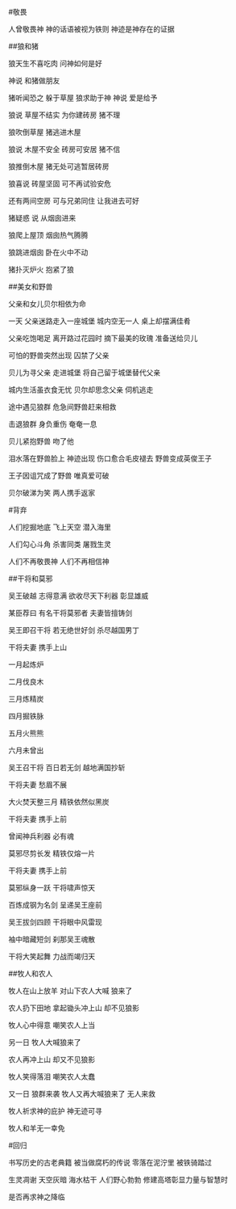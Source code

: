 #敬畏

人曾敬畏神 神的话语被视为铁则 神迹是神存在的证据

##狼和猪

狼天生不喜吃肉 问神如何是好

神说 和猪做朋友

猪听闻恐之 躲于草屋 狼求助于神 神说 爱是给予

狼说 草屋不结实 为你建砖房 猪不理

狼吹倒草屋 猪逃进木屋

狼说 木屋不安全 砖房可安居 猪不信

狼推倒木屋 猪无处可逃暂居砖房

狼喜说 砖屋坚固 可不再试验安危

还有两间空房 可与兄弟同住 让我进去可好

猪疑惑 说 从烟囱进来

狼爬上屋顶 烟囱热气腾腾

狼跳进烟囱 卧在火中不动

猪扑灭炉火 抱紧了狼

##美女和野兽

父亲和女儿贝尔相依为命 

一天 父亲迷路走入一座城堡 城内空无一人 桌上却摆满佳肴

父亲吃饱喝足 离开路过花园时 摘下最美的玫瑰 准备送给贝儿

可怕的野兽突然出现 囚禁了父亲

贝儿为寻父亲 走进城堡 将自己留于城堡替代父亲

城内生活虽衣食无忧 贝尔却思念父亲 伺机逃走

途中遇见狼群 危急间野兽赶来相救

击退狼群 身负重伤 奄奄一息

贝儿紧抱野兽 吻了他

泪水落在野兽脸上 神迹出现 伤口愈合毛皮褪去 野兽变成英俊王子

王子因诅咒成了野兽 唯真爱可破

贝尔破涕为笑 两人携手返家

#背弃

人们挖掘地底 飞上天空 潜入海里

人们勾心斗角 杀害同类 屠戮生灵

人们不再敬畏神 人们不再相信神

##干将和莫邪

吴王破越 志得意满 欲收尽天下利器 彰显雄威

某臣荐曰 有名干将莫邪者 夫妻皆擅铸剑

吴王即召干将 若无绝世好剑 杀尽越国男丁

干将夫妻 携手上山

一月起炼炉

二月伐良木

三月炼精炭

四月掘铁脉

五月火熊熊

六月未曾出

吴王召干将 百日若无剑 越地满国抄斩

干将夫妻 愁眉不展

大火焚天整三月 精铁依然似黑炭

干将夫妻 携手上前

曾闻神兵利器 必有魂

莫邪尽剪长发 精铁仅熔一片

干将夫妻 携手上前

莫邪纵身一跃 干将啸声惊天

百炼成钢为名剑 呈递吴王座前

吴王拔剑四顾 干将眼中风雷现

袖中暗藏短剑 刹那吴王魂散

干将大笑起舞 力战而竭归天

##牧人和农人

牧人在山上放羊 对山下农人大喊 狼来了

农人扔下田地 拿起锄头冲上山 却不见狼影

牧人心中得意 嘲笑农人上当

另一日 牧人大喊狼来了

农人再冲上山 却又不见狼影

牧人笑得落泪 嘲笑农人太蠢

又一日 狼群来袭 牧人又再大喊狼来了 无人来救

牧人祈求神的庇护 神无迹可寻

牧人和羊无一幸免

#回归

书写历史的古老典籍 被当做腐朽的传说 零落在泥泞里 被铁骑踏过

生灵凋谢 天空灰暗 海水枯干 人们野心勃勃 修建高塔彰显力量与智慧时

是否再求神之降临
